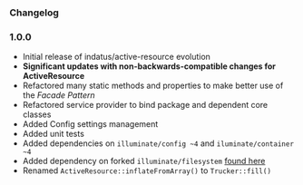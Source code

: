 ### Changelog

### 1.0.0
- Initial release of indatus/active-resource evolution
- **Significant updates with non-backwards-compatible changes for ActiveResource**
- Refactored many static methods and properties to make better use of the _Facade Pattern_
- Refactored service provider to bind package and dependent core classes
- Added Config settings management
- Added unit tests
- Added dependencies on `illuminate/config ~4` and `iluminate/container ~4`
- Added dependency on forked `illuminate/filesystem` [found here](https://github.com/brianwebb01/filesystem)
- Renamed `ActiveResource::inflateFromArray()` to `Trucker::fill()`